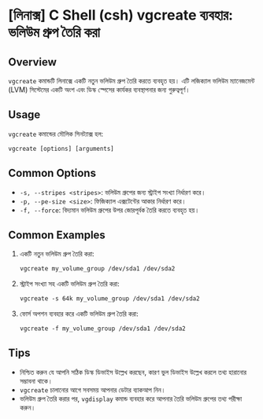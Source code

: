 # [লিনাক্স] C Shell (csh) vgcreate ব্যবহার: ভলিউম গ্রুপ তৈরি করা

## Overview
`vgcreate` কমান্ডটি লিনাক্সে একটি নতুন ভলিউম গ্রুপ তৈরি করতে ব্যবহৃত হয়। এটি লজিক্যাল ভলিউম ম্যানেজমেন্ট (LVM) সিস্টেমের একটি অংশ এবং ডিস্ক স্পেসের কার্যকর ব্যবস্থাপনার জন্য গুরুত্বপূর্ণ।

## Usage
`vgcreate` কমান্ডের মৌলিক সিনট্যাক্স হল:
```csh
vgcreate [options] [arguments]
```

## Common Options
- `-s, --stripes <stripes>`: ভলিউম গ্রুপের জন্য স্ট্রাইপ সংখ্যা নির্ধারণ করে।
- `-p, --pe-size <size>`: ফিজিক্যাল এক্সটেন্টের আকার নির্ধারণ করে।
- `-f, --force`: বিদ্যমান ভলিউম গ্রুপের উপর জোরপূর্বক তৈরি করতে ব্যবহৃত হয়।

## Common Examples
1. একটি নতুন ভলিউম গ্রুপ তৈরি করা:
   ```csh
   vgcreate my_volume_group /dev/sda1 /dev/sda2
   ```

2. স্ট্রাইপ সংখ্যা সহ একটি ভলিউম গ্রুপ তৈরি করা:
   ```csh
   vgcreate -s 64k my_volume_group /dev/sda1 /dev/sda2
   ```

3. ফোর্স অপশন ব্যবহার করে একটি ভলিউম গ্রুপ তৈরি করা:
   ```csh
   vgcreate -f my_volume_group /dev/sda1 /dev/sda2
   ```

## Tips
- নিশ্চিত করুন যে আপনি সঠিক ডিস্ক ডিভাইস উল্লেখ করছেন, কারণ ভুল ডিভাইস উল্লেখ করলে তথ্য হারানোর সম্ভাবনা থাকে।
- `vgcreate` চালানোর আগে সবসময় আপনার ডেটার ব্যাকআপ নিন।
- ভলিউম গ্রুপ তৈরি করার পর, `vgdisplay` কমান্ড ব্যবহার করে আপনার তৈরি ভলিউম গ্রুপের তথ্য পরীক্ষা করুন।